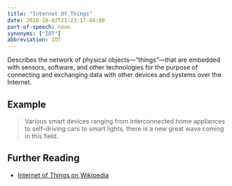 ```yaml
---
title: "Internet Of Things"
date: 2020-10-02T21:23:17-04:00
part-of-speech: noun
synonyms: ["IOT"]
abbreviation: IOT
---
```


Describes the network of physical objects—“things”—that are embedded with sensors, software, and other technologies for the purpose of connecting and exchanging data with other devices and systems over the Internet.

## Example

> Various smart devices ranging from interconnected home appliances to self-driving cars to smart lights, there is a new great wave coming in this field.

## Further Reading
- [Internet of Things on Wikipedia](https://en.wikipedia.org/wiki/Internet_of_things)
